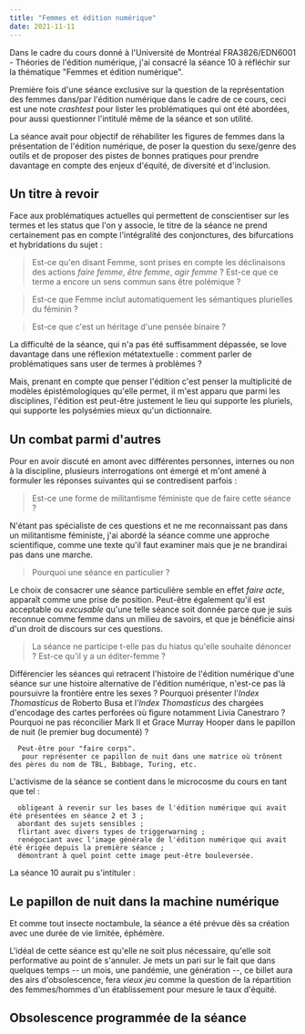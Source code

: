 ```yaml
--- 
title: "Femmes et édition numérique"
date: 2021-11-11
---
```


Dans le cadre du cours donné à l'Université de Montréal FRA3826/EDN6001 - Théories de l'édition numérique, j'ai consacré la séance 10 à réfléchir sur la thématique "Femmes et édition numérique". 

Première fois d'une séance exclusive sur la question de la représentation des femmes dans/par l'édition numérique dans le cadre de ce cours, ceci est une note *crashtest* pour lister les problématiques qui ont été abordées, pour aussi questionner l'intitulé même de la séance et son utilité. 

La séance avait pour objectif de réhabiliter les figures de femmes dans la présentation de l'édition numérique, de poser la question du sexe/genre des outils et de proposer des pistes de bonnes pratiques pour prendre davantage en compte des enjeux d'équité, de diversité et d'inclusion. 

## Un titre à revoir 

Face aux problématiques actuelles qui permettent de conscientiser sur les termes et les status que l'on y associe, le titre de la séance ne prend certainement pas en compte l'intégralité des conjonctures, des bifurcations et hybridations du sujet : 

> Est-ce qu'en disant Femme, sont prises en compte les déclinaisons des actions *faire femme*, *être femme*, *agir femme* ? Est-ce que ce terme a encore un sens commun sans être polémique ? 

>Est-ce que Femme inclut automatiquement les sémantiques plurielles du féminin ? 

>Est-ce que c'est un héritage d'une pensée binaire ? 

La difficulté de la séance, qui n'a pas été suffisamment dépassée, se love davantage dans une réflexion métatextuelle : comment parler de problématiques sans user de termes à problèmes ? 

Mais, prenant en compte que penser l'édition c'est penser la multiplicité de modèles épistémologiques qu'elle permet, il m'est apparu que parmi les disciplines, l'édition est peut-être justement le lieu qui supporte les pluriels, qui supporte les polysémies mieux qu'un dictionnaire. 

## Un combat parmi d'autres

Pour en avoir discuté en amont avec différentes personnes, internes ou non à la discipline, plusieurs interrogations ont émergé et m'ont amené à formuler les réponses suivantes qui se contredisent parfois : 

> Est-ce une forme de militantisme féministe que de faire cette séance ? 

N'étant pas spécialiste de ces questions et ne me reconnaissant pas dans un militantisme féministe, j'ai abordé la séance comme une approche scientifique, comme une texte qu'il faut examiner mais que je ne brandirai pas dans une marche. 

> Pourquoi une séance en particulier ? 

Le choix de consacrer une séance particulière semble en effet *faire acte*, apparaît comme une prise de position. Peut-être également qu'il est acceptable ou *excusable* qu'une telle séance soit donnée parce que je suis reconnue comme femme dans un milieu de savoirs, et que je bénéficie ainsi d'un droit de discours sur ces questions.

> La séance ne participe t-elle pas du hiatus qu'elle souhaite dénoncer ? Est-ce qu'il y a un éditer-femme ? 

Différencier les séances qui retracent l'histoire de l'édition numérique d'une séance sur une histoire alternative de l'édition numérique, n'est-ce pas là poursuivre la frontière entre les sexes ? Pourquoi présenter l'*Index Thomasticus* de Roberto Busa et l'*Index Thomasticus* des chargées d'encodage des cartes perforées où figure notamment Livia Canestraro ? Pourquoi ne pas réconcilier Mark II et Grace Murray Hooper dans le papillon de nuit (le premier bug documenté) ? 

      Peut-être pour "faire corps".
       pour représenter ce papillon de nuit dans une matrice où trônent des pères du nom de TBL, Babbage, Turing, etc.

L'activisme de la séance se contient dans le microcosme du cours en tant que tel : 

      obligeant à revenir sur les bases de l'édition numérique qui avait été présentées en séance 2 et 3 ; 
      abordant des sujets sensibles ; 
      flirtant avec divers types de triggerwarning ; 
      renégociant avec l'image générale de l'édition numérique qui avait été érigée depuis la première séance ; 
      démontrant à quel point cette image peut-être bouleversée. 

La séance 10 aurait pu s'intituler : 

## Le papillon de nuit dans la machine numérique

Et comme tout insecte noctambule, la séance a été prévue dès sa création avec une durée de vie limitée, éphémère. 

L'idéal de cette séance est qu'elle ne soit plus nécessaire, qu'elle soit performative au point de s'annuler. Je mets un pari sur le fait que dans quelques temps -- un mois, une pandémie, une génération --, ce billet aura des airs d'obsolescence, fera *vieux jeu* comme la question de la répartition des femmes/hommes d'un établissement pour mesure le taux d'équité. 

## Obsolescence programmée de la séance

